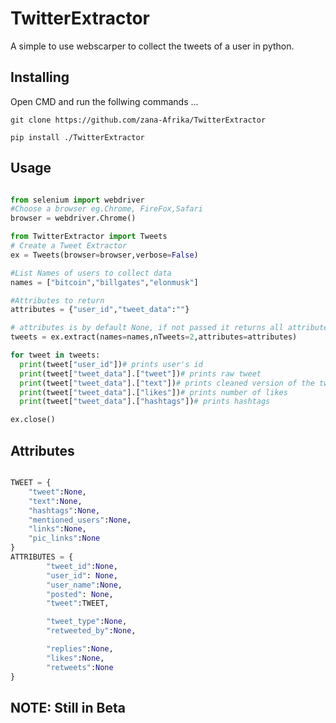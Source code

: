 # TwitterExtractor

A simple to use webscarper to collect the tweets of a user in python.

## Installing
Open CMD and run the follwing commands ...

`git clone https://github.com/zana-Afrika/TwitterExtractor`

`pip install ./TwitterExtractor`

## Usage
```python

from selenium import webdriver
#Choose a browser eg.Chrome, FireFox,Safari
browser = webdriver.Chrome()

from TwitterExtractor import Tweets
# Create a Tweet Extractor 
ex = Tweets(browser=browser,verbose=False)

#List Names of users to collect data
names = ["bitcoin","billgates","elonmusk"]

#Attributes to return 
attributes = {"user_id","tweet_data":""}

# attributes is by default None, if not passed it returns all attributes
tweets = ex.extract(names=names,nTweets=2,attributes=attributes)

for tweet in tweets:
  print(tweet["user_id"])# prints user's id 
  print(tweet["tweet_data"].["tweet"])# prints raw tweet
  print(tweet["tweet_data"].["text"])# prints cleaned version of the tweet
  print(tweet["tweet_data"].["likes"])# prints number of likes
  print(tweet["tweet_data"].["hashtags"])# prints hashtags

ex.close()
```
## Attributes

```python

TWEET = {
    "tweet":None,
    "text":None,
    "hashtags":None,
    "mentioned_users":None,
    "links":None,
    "pic_links":None
}
ATTRIBUTES = {
        "tweet_id":None,
        "user_id": None,
        "user_name":None,
        "posted": None,
        "tweet":TWEET,

        "tweet_type":None,
        "retweeted_by":None,

        "replies":None,
        "likes":None,
        "retweets":None
}

```

## NOTE: Still in Beta

